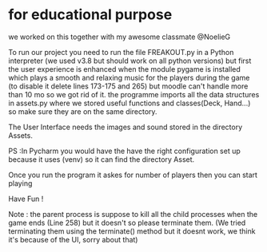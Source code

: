 # for educational purpose 

we worked on this together with my awesome classmate @NoelieG

To run our project you need to run the file FREAKOUT.py in a Python interpreter
(we used v3.8 but should work on all python versions)
but first the user experience is enhanced when the module 
pygame is installed which plays a smooth and relaxing music
for the players during the game (to disable it delete lines 173-175 and 265) but moodle can't handle more than 10 mo so we got rid of it. the programme imports all the data structures in assets.py where we stored useful functions and classes(Deck, Hand...) so make sure they are on the same directory.

The User Interface needs the images and sound stored in the directory Assets.

PS :In Pycharm you would have the have the right configuration set up because it uses (venv) so it can find the directory Asset.

Once you run the program it askes for number of players then you can start playing 


Have Fun !

Note : the parent process is suppose to kill all the child processes when the game ends (Line 258) but it doesn't so please terminate them. (We tried terminating them using the terminate() method but it doesnt work, we think it's because of the UI, sorry about that)

